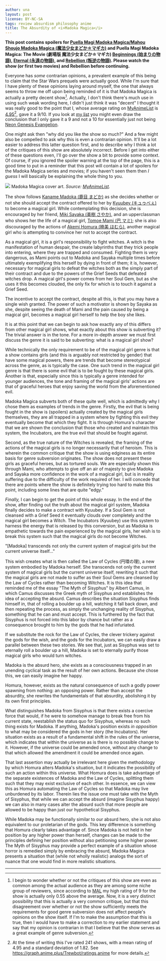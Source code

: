 ```yaml
---
author: una
layout: post
license: BY-NC-SA
tags: review absurdism philosophy anime
title: The Absurdity of <i>Madoka Magica</i>
---
```


**This post contains spoilers for [Puella Magi Madoka Magica/Mahou Shoujo Madoka
Magica (魔法少女まどか☆マギカ)][1] and Puella Magi Madoka Magica: The Movie
(劇場版 魔法少女まどか☆マギカ) [Beginnings (始まりの物語)][2], [Eternal
(永遠の物語)][3], and [Rebellion (叛逆の物語)][4]. Please watch the show (or
first two movies) and Rebellion before continuing.**

Everyone has *some* contrarian opinions, a prevalent example of this being to
claim that the Star Wars prequels were actually good. While I'm sure that I
have plenty of these opinions laying around myself, the one that always seems to
throw me off upon being reminded of it is that Madoka Magica is actually a
pretty decent show[^1]. Actually, I don't think there's much use in using such
weak wording here, I didn't just think it was "decent" I thought it was really
good to the point that I, whose average rating on [MyAnimeList][7] is
[4.95][8][^2], gave it a 9/10. If you look at [my list][5] you might even draw
the conclusion that I only gave it a 9 and not a 10 for essentially just not
being [Neon Genesis Evangelion][6].

[^1]:   I begin to wonder whether or not the critiques of this show are even as
        common among the actual audience as they are among some niche group of
        reviewers, since according to [MAL][7] my high rating of 9 for the show
        is actually only 0.55 above the average. Now, it is a very distinct
        possibility that this is actually a very common critique, but that this
        disagreement over whether or not the show sufficiently meets the
        requirements for good genre subversion does not affect people's opinions
        on the show itself. If I'm to make the assumption that this is true,
        then I would have to make a correction to my earlier statement and say
        that my opinion is contrarian in that I believe that the show serves as
        a great example of genre subversion.

[^2]:   At the time of writing this I've rated 241 shows, with a mean rating of
        4.95 and a standard deviation of 1.82. See
        <https://graph.anime.plus/Trewbot/ratings,anime> for more details.

One might ask then "why did you like the show so much?" And a few might also be
compelled to ask why this is even a contrarian opinion. It'll be a lot easier to
address this latter question first, and to describe why I think a lot of the
critiques of this show are absolutely incorrect. Before I get into either of
these questions even, I'll go over the show a bit to provide some context. Of
course, if you ignored the spoiler warning at the top of the page, this is a
good time to put in a reminder that this post will contain a lot of spoilers for
the Madoka Magica series and movies; if you haven't seen them then *I guess* I
will basically be explaining the whole thing to you.

<div class="pullquote image">
<img src="https://myanimelist.cdn-dena.com/images/anime/11/55225l.jpg">
Madoka Magica cover art. <i>Source:
<a href="https://myanimelist.net/anime/9756/-/pics">MyAnimeList</a>.</i>
</div>

The show follows [Kaname Madoka (鹿目 まどか)][7] as she decides whether or not
she should accept the contract offered to her by [Kyuubey (キュゥべぇ)][8] to
become a magical girl. While contemplating this decision, she is encouraged by
her friend, [Miki Sayaka (美樹 さやか)][9], and an upperclassman who shows her
the life of a magical girl, [Tomoe Mami (巴 マミ)][10]; she is also discouraged
by the actions of [Akemi Homura (暁美 ほむら)][11], another magical girl who is
attempting to convince her not to accept the contract.

As a magical girl, it is a girl's responsibility to fight witches. A witch is
the manifestation of human despair, the create labyrinths that they trick people
into entering, where they are trapped and consumed. Fighting them is very
dangerous, as Mami points out to Madoka and Sayaka multiple times before
ultimately exemplifying this herself by dying in front of them; it is, however,
necessary for magical girls to defeat the witches both as the simply part of
their contract and due to the powers of the Grief Seeds that defeated witches
drop. A magical girl's power comes from her Soul Gem, but as she uses it this
becomes clouded, the only fix for which is to touch it against a Grief Seed.

The incentive to accept the contract, despite all this, is that you may
have a single wish granted. The power of such a motivator is shown by Sayaka as
she, despite seeing the death of Mami and the pain caused by being a magical
girl, becomes a magical girl herself to help the boy she likes.

It is at this point that we can begin to ask how exactly any of this differs
from other magical girl shows, what exactly about this show is subverting it?
The trivial answer is in the tone. For a more in-depth answer we must first
discuss the genre it is said to be subverting: what is a magical girl show?

While technically the only requirement to be of the magical girl genre is that a
show contains girls (and this is arguably not restricted by gender) that have
some magical powers, there are trends that become stereotypical across the
genre, as is typically the case. One such trend in the magical girl genre is
that there is some evil that is to be fought by these magical girls. Another is
that, especially since this is typically a genre intended for younger audiences,
the tone and framing of the magical girls' actions are that of graceful heroes
that enjoy saving the world from the aforementioned evil.

Madoka Magica subverts both of these quite well, which is admittedly why I chose
them as examples of trends in the genre. Firstly, the evil that is being fought
in the show is (spoilers) actually created by the magical girls themselves, they
are all trapped in a system where by fighting this evil they eventually become
that which they fight. It is through Homura's character that we are shown the
conclusion that those who created and maintain this system, the Incubators, are
the true evil that should be fought against.

Second, as the true nature of the Witches is revealed, the framing of the
actions of the magical girls is no longer necessarily that of heroism. This is
wherein the common critique that the show is using edginess as its entire basis
for genre subversion originates. The show does not present these girls as
graceful heroes, but as tortured souls. We are especially shown this through
Mami, who attempts to give off an air of majesty to give Madoka and Sayaka more
confidence in the work of a magical girl, but is in reality suffering due to the
difficulty of the work required of her. I will concede that there are points
where the show is definitely trying too hard to make this point, including some
lines that are quite "edgy."

_Finally,_ I can begin to get the point of this whole essay. In the end of the
show, after finding out the truth about the magical girl system, Madoka finally
decides to make a contract with Kyuubey. If a Soul Gem is not cleansed with a
Grief Seed it eventually clouds over completely and the magical girl becomes a
Witch. The Incubators (Kyuubey) use this system to harness the energy that is
released by this conversion, but as Madoka is empathetic towards the pain
experienced by the magical girls, her wish is to break this system such that the
magical girls do not become Witches.

<div class="pullquote left">
    "[Madoka] transcends not only the current system of magical girls but the
    current universe itself..."
</div>

This wish creates what is then called the Law of Cycles (円環の理), a new system
embodied by Madoka herself. She transcends not only the current system of
magical girls but the current universe itself, rewriting it such that the
magical girls are not made to suffer as their Soul Gems are cleansed by the Law
of Cycles rather than becoming Witches. It is this idea that reminded me of the
essay "The Myth of Sisyphus" by Albert Camus, in which Camus discusses the Greek
myth of Sisyphus and establishes the idea of accepting the absurd. Camus
describes the situation Sisyphus finds himself in, that of rolling a boulder up
a hill, watching it fall back down, and then repeating the process, as simply
the unchanging reality of Sisyphus, something that he can and must accept. This
is furthered by the fact that Sisyphus is not forced into this labor by chance
but rather as a consequence brought to him by the gods that he had infuriated.

If we substitute the rock for the Law of Cycles, the clever trickery against the
gods for the wish, and the gods for the Incubators, we can easily draw a
parallel between these two stories. We see that, just as Sisyphus was set to
eternally roll a boulder up a hill, Madoka is set to eternally purify those
magical girls who would turn witches.

Madoka is the absurd hero, she exists as a consciousness trapped in an unending
cyclical task as the result of her own actions. Because she chose this, we can
easily imagine her happy.

Homura, however, exists as the natural consequence of such a godly power
spawning from nothing: an opposing power. Rather than accept the absurdity, she
rewrites the fundamentals of that absurdity, abolishing it by its own first
principles.

What distinguishes Madoka from Sisyphus is that there exists a coercive force
that would, if he were to somehow manage to break free from his current state,
reestablish the status quo for Sisyphus, whereas no such thing exists for
Madoka. If anything, Madoka's position exists _in opposition_ to what may be
considered the gods in her story (the Incubators). Her situation exists as a
result of a fundamental shift in the rules of the universe, which indicates that
within the universe as is there is no possible change to it. However, if the
universe could be amended once, without any change to that which allowed the
amendment it could be amended once again.

That last assertion may actually be irrelevant here given the methodology by
which Homura alters Madoka's situation, but it indicates the possibility of such
an action within this universe. What Homura does is take advantage of the
separate existences of Madoka and the Law of Cycles, splitting them such that
they may exist exclusive of each other. In essence, we can view this as Homura
automating the Law of Cycles so that Madoka may live unburdened by its labor.
Therein lies the issue one must take with the Myth of Sisyphus, that while we
can accept the absurd (imagine Sisyphus happy) we can also in many cases alter
the absurd such that more people are allowed to be happy than just our
hypothetical Sisyphus.

While Madoka may be functionally similar to our absurd hero, she is not also
equivalent to our proletarian of the gods. This key difference is something that
Homura clearly takes advantage of. Since Madoka is not held in her position by
any higher power than herself, changes can be made to the principles defining
her position without also petitioning some higher power. The Myth of Sisyphus
may provide a perfect example of a situation whose horror is remedied simply by
embracing the absurd, Madoka Magica presents a situation that (while not wholly
realistic) analogs the sort of nuance that one would find in more realistic
situations.

[1]:    https://myanimelist.net/anime/9756
[2]:    https://myanimelist.net/anime/11977
[3]:    https://myanimelist.net/anime/11979
[4]:    https://myanimelist.net/anime/11981
[7]:    https://myanimelist.net
[8]:    https://myanimelist.net/profile/Trewbot
[5]:    https://myanimelist.net/animelist/Trewbot?status=2&order=4
[6]:    https://myanimelist.net/anime/30
[7]:    https://myanimelist.net/character/37832
[8]:    https://myanimelist.net/character/38566
[9]:    https://myanimelist.net/character/38395
[10]:   https://myanimelist.net/character/38194
[11]:   https://myanimelist.net/character/38005

---
